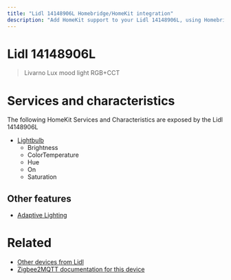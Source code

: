 ```yaml
---
title: "Lidl 14148906L Homebridge/HomeKit integration"
description: "Add HomeKit support to your Lidl 14148906L, using Homebridge, Zigbee2MQTT and homebridge-z2m."
---
```

<!---
This file has been GENERATED using src/docgen/docgen.ts
DO NOT EDIT THIS FILE MANUALLY!
-->
# Lidl 14148906L
> Livarno Lux mood light RGB+CCT


# Services and characteristics
The following HomeKit Services and Characteristics are exposed by
the Lidl 14148906L

* [Lightbulb](../../light.md)
  * Brightness
  * ColorTemperature
  * Hue
  * On
  * Saturation


## Other features
* [Adaptive Lighting](../../light.md)


# Related
* [Other devices from Lidl](../index.md#lidl)
* [Zigbee2MQTT documentation for this device](https://www.zigbee2mqtt.io/devices/14148906L.html)